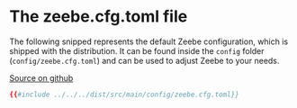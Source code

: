# The zeebe.cfg.toml file

The following snipped represents the default Zeebe configuration, which is shipped with the distribution. It can be found inside the `config` folder (`config/zeebe.cfg.toml`) and can be used to adjust Zeebe to your needs.


[Source on github](https://github.com/zeebe-io/zeebe/tree/{{commit}}/dist/src/main/config/zeebe.cfg.toml)

```toml
{{#include ../../../dist/src/main/config/zeebe.cfg.toml}}
```
